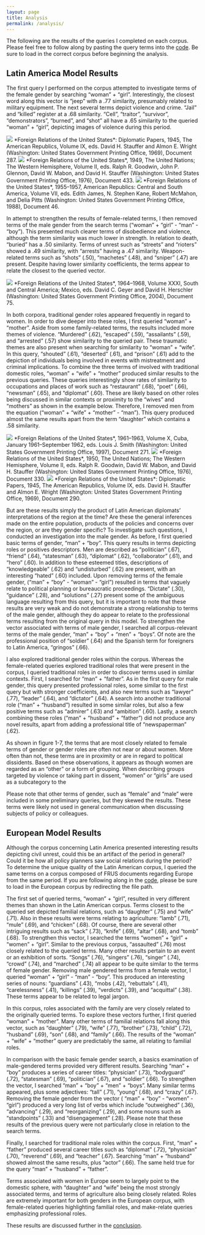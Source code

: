 ```yaml
---
layout: page
title: Analysis
permalink: /analysis/
---
```



<p>The following are the results of the queries I completed on each corpus. Please feel free to follow along by pasting the query terms into the <a href="https://ccloutier312.github.io/code">code</a>. Be sure to load in the correct corpus before beginning the analysis.</p>

## Latin America Model Results

<p>The first query I performed on the corpus attempted to investigate terms of the female gender by searching “woman” + “girl”. Interestingly, the closest word along this vector is “jeep” with a .77 similarity, presumably related to military equipment. The next several terms depict violence and crime. “Jail” and “killed” register at a .68 similarity. “Cell”, “traitor”, “survivor”, “demonstrators”, “burned”, and “shot” all have a .65 similarity to the queried “woman” + “girl”, depicting images of violence during this period.</p>

<img src="{{ site.baseurl }}/images/Jail_1945.png">
<lb/>*Foreign Relations of the United States*: Diplomatic Papers, 1945, The American Republics, Volume IX, eds. David H. Stauffer and Almon E. Wright (Washington:  United States Government Printing Office, 1969), Document 287.
<img src="{{ site.baseurl }}/images/Killed_1949.png">
<lb/>*Foreign Relations of the United States*, 1949, The United Nations; The Western Hemisphere, Volume II, eds. Ralph R. Goodwin, John P. Glennon, David W. Mabon, and David H. Stauffer (Washington: United States Government Printing Office, 1976), Document 433.
<img src="{{ site.baseurl }}/images/Killed_1956.png">
<lb/>*Foreign Relations of the United States*, 1955–1957, American Republics: Central and South America, Volume VII, eds. Edith James, N. Stephen Kane, Robert McMahon, and Delia Pitts (Washington: United States Government Printing Office, 1988), Document 46.

<p>In attempt to strengthen the results of female-related terms, I then removed terms of the male gender from the search terms (“woman” + “girl” - “man” - “boy”). This presented much clearer terms of disobedience and violence, although the term similarity was much lower in strength. In relation to death, “buried” has a .50 similarity. Terms of unrest such as “streets” and “rioters” showed a .49 similarity, with “arrests” having a .47 similarity. Weapon-related terms such as “shots” (.50), “machetes” (.48), and “sniper” (.47) are present. Despite having lower similarity coefficients, the terms appear to relate the closest to the queried vector.</p>

<img src="{{ site.baseurl }}/images/Street_1965.png">
<lb/>*Foreign Relations of the United States*, 1964–1968, Volume XXXI, South and Central America; Mexico, eds. David C. Geyer and David H. Herschler (Washington: United States Government Printing Office, 2004), Document 75.

<p>In both corpora, traditional gender roles appeared frequently in regard to women. In order to dive deeper into these roles, I first queried “woman” + “mother”. Aside from some family-related terms, the results included more themes of violence. “Murdered” (.62), “escaped” (.59), “assailants” (.59), and “arrested” (.57) show similarity to the queried pair. These traumatic themes are also present when searching for similarity to “woman” + “wife”. In this query, “shouted” (.61), “deserted” (.61), and “prison” (.61) add to the depiction of individuals being involved in events with mistreatment and criminal implications. To combine the three terms of involved with traditional domestic roles, “woman” + “wife” + “mother” produced similar results to the previous queries. These queries interestingly show rates of similarity to occupations and places of work such as “restaurant” (.68), “poet” (.66), “newsman” (.65), and “diplomat” (.60). These are likely based on other roles being discussed in similar contexts or proximity to the “wives” and “mothers” as shown in the example below. Therefore, I removed men from the equation (“woman” + “wife” + “mother” - “man”). This query produced almost the same results apart from the term “daughter” which contains a .58 similarity.</p>

<img src="{{ site.baseurl }}/images/Women_1961.png">
<lb/>*Foreign Relations of the United States*, 1961–1963, Volume X, Cuba, January 1961–September 1962, eds. Louis J. Smith (Washington: United States Government Printing Office, 1997), Document 271.
<img src="{{ site.baseurl }}/images/Mother_1950.png">
<lb/>*Foreign Relations of the United States*, 1950, The United Nations; The Western Hemisphere, Volume II, eds. Ralph R. Goodwin, David W. Mabon, and David H. Stauffer (Washington: United States Government Printing Office, 1976), Document 330.
<img src="{{ site.baseurl }}/images/Girls_1969.png">
<lb/>*Foreign Relations of the United States*: Diplomatic Papers, 1945, The American Republics, Volume IX, eds. David H. Stauffer and Almon E. Wright (Washington: United States Government Printing Office, 1969), Document 290.

<p>But are these results simply the product of Latin American diplomats’ interpretations of the region at the time? Are these the general inferences made on the entire population, products of the policies and concerns over the region, or are they gender specific? To investigate such questions, I conducted an investigation into the male gender. As before, I first queried basic terms of gender, “man” + “boy”. This query results in terms depicting roles or positives descriptors. Men are described as “politician” (.67), “friend” (.64), “statesman” (.63), “diplomat” (.62), “collaborator” (.61), and “hero” (.60). In addition to these esteemed titles, descriptions of “knowledgeable” (.62) and  “undisturbed” (.62) are present, with an interesting “hated” (.60) included. Upon removing terms of the female gender, (“man” + “boy” - “woman” - “girl”) resulted in terms that vaguely relate to political planning or bureaucratic proceedings. “Dictate” (.30), “guidance” (.28), and “solutions” (.27) present some of the ambiguous language resulting from this query, but it is important to note that these results are very weak and do not demonstrate a strong relationship to terms of the male gender, although they do appear to relate to the professional terms resulting from the original query in this model. To strengthen the vector associated with terms of male gender, I searched all corpus-relevant terms of the male gender, “man” + “boy” + “men” + “boys”. Of note are the professional position of “soldier” (.64) and the Spanish term for foreigners to Latin America, “gringos” (.66).</p>

<p>I also explored traditional gender roles within the corpus. Whereas the female-related queries explored traditional roles that were present in the corpus, I queried traditional roles in order to discover terms used in similar contexts. First, I searched for “man” + “father”.  As in the first query for male gender, this query presented professional roles, some similar to the first query but with stronger coefficients, and also new terms such as “lawyer” (.77), “leader” (.64), and “dictator” (.64). A search into another traditional role (“man” + “husband”) resulted in some similar roles, but also a few positive terms such as “admirer” (.63) and “ambition” (.60). Lastly, a search combining these roles (“man” + “husband” + “father”) did not produce any novel results, apart from adding a professional title of “newspaperman” (.62).</p>

<p>As shown in figure 1-7, the terms that are most closely related to female terms of gender or gender roles are often not near or about women. More often than not, these terms are in proximity or are in regard to political dissidents. Based on these observations, it appears as though women are regarded as an “other” or a form of grouping. When describing groups targeted by violence or taking part in dissent, “women” or “girls” are used as a subcategory to the </p>

<p>Please note that other terms of gender, such as “female” and “male” were included in some preliminary queries, but they skewed the results. These terms were likely not used in general communication when discussing subjects of policy or colleagues.</p>

## European Model Results

<p>Although the corpus concerning Latin America presented interesting results depicting civil unrest, could this be an artifact of the period in general? Could it be how all policy planners saw social relations during the period? To determine the unique quality of the Latin American corpus, I queried the same terms on a corpus composed of FRUS documents regarding Europe from the same period. If you are following along in the <a href="https://ccloutier312.github.io/code">code</a>, please be sure to load in the European corpus by redirecting the file path.</p>

<p>The first set of queried terms, “woman” + “girl”, resulted in very different themes than shown in the Latin American corpus. Terms closest to the queried set depicted familial relations, such as “daughter” (.75) and “wife” (.71). Also in these results were terms relating to agriculture: “lamb” (.71), “mule” (.69), and “chicken” (.68). Of course, there are several other intriguing results such as “sack” (.73), “knife” (.69), “altar” (.68), and “tomb” (.68).  To strengthen this vector, I searched the terms “women” + “girl” + “women” + “girl”. Similar to the previous corpus, “assaulted” (.76) most closely related to the queried terms. Many other results pertain to an event or an exhibition of sorts. “Songs” (.76), “singers” (.76), “singer” (.74), “crowd” (.74), and “marched” (.74) all appear to be quite similar to the terms of female gender. Removing male gendered terms from a female vector, I queried “woman” + “girl” - “man” - “boy”. This produced an interesting series of nouns: “guardians” (.43), “mobs (.42), “rebuttals” (.41), “carelessness” (.41), “killings” (.39), “verdicts” (.39), and “acquittal” (.38). These terms appear to be related to legal jargon.</p>

<p>In this corpus, roles associated with the family are very closely related to the originally queried terms. To explore these vectors further, I first queried “woman” + “mother”. Many other terms of familial relations fall along this vector, such as “daughter” (.79), “wife” (.77), “brother” (.73), “child” (.72), “husband” (.69), “son” (.68), and “family” (.66). The results of the “woman” + “wife” + “mother” query are predictably the same, all relating to familial roles.</p>

<p>In comparison with the basic female gender search, a basics examination of male-gendered terms provided very different results. Searching “man” + “boy” produces a series of career titles: “physician” (.73), “bodyguard” (.72), “statesman” (.69), “politician” (.67), and “soldier” (.66). To strengthen the vector, I searched “man” + “boy” + “men” + “boys”. Many similar terms appeared, plus some adjectives: “tall” (.71), “young” (.68), and “crazy” (.67). Removing the female gender from the vector ( “man” + “boy” - “women” - “girl”) produced a very long list of verbs which include “outweighed” (.36),  “advancing” (.29), and “reorganizing” (.29), and some nouns such as “standpoints” (.33) and “disengagement” (.28). Please note that these results of the previous query were not particularly close in relation to the search terms.</p>

<p>Finally, I searched for traditional male roles within the corpus. First, “man” + “father” produced several career titles such as “diplomat” (.72), “physician” (.70), “reverend” (.69), and “teacher” (.67). Searching “man” + “husband” showed almost the same results, plus “actor” (.66). The same held true for the query “man” + “husband” + “father”. </p>

<p>Terms associated with women in Europe seem to largely point to the domestic sphere, with “daughter” and “wife” being the most strongly associated terms, and terms of agriculture also being closely related. Roles are extremely important for both genders in the European corpus, with female-related queries highlighting familial roles, and make-relate queries emphasizing professional roles.</p>

<p>These results are discussed further in the <a href="https://ccloutier312.github.io/conclusion">conclusion</a>.</p>